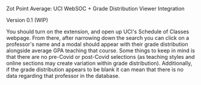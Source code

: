 Zot Point Average:
UCI WebSOC + Grade Distribution Viewer Integration

Version 0.1 (WIP)

You should turn on the extension, and open up UCI's Schedule of Classes webpage. From there, after narrowing down the search you can click on a professor's name and a modal should appear with their grade distribution alongside average GPA teaching that course. Some things to keep in mind is that there are no pre-Covid or post-Covid selections (as teaching styles and online sections may create variation within grade distribution). Additionally, if the grade distribution appears to be blank it can mean that there is no data regarding that professor in the database. 
